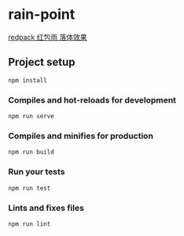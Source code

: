 # rain-point

[redpack 红包雨 落体效果](https://r4---sn-npoe7n7z.c.drive.google.com/videoplayback?id=d85dea167ac85ab7&amp;itag=59&amp;source=webdrive&amp;requiressl=yes&amp;mvi=3&amp;pl=26&amp;sc=yes&amp;ttl=transient&amp;ei=Zh0wXea1C5WCuQK4m5K4BA&amp;susc=dr&amp;driveid=1G5JQ97jDWg8bom1ygdLVlsEapDTWVgF6&amp;app=texmex&amp;mime=video/mp4&amp;dur=7.082&amp;lmt=1563434171494932&amp;ip=218.253.132.100&amp;ipbits=0&amp;expire=1563448742&amp;cp=QVNLVUVfV1dSQ1hOOkdTd21mSFNFNUxY&amp;sparams=app,cp,driveid,dur,ei,expire,id,ip,ipbits,ipbypass,itag,lmt,mime,mip,mm,mn,ms,mv,mvi,pl,requiressl,sc,source,susc,ttl&amp;signature=75FCDB928CEA49C11442B0E5111AD95A3040AD60.7534B9DC4621C960B9839B773B89A90F4E6EEAFA&amp;key=cms1&amp;cpn=kYkwX5BNOHWJGAb1&amp;c=WEB_EMBEDDED_PLAYER&amp;cver=20190717&amp;cm2rm=sn-i3bzd7z&amp;req_id=fe7c0d4de89036e2&amp;redirect_counter=2&amp;rm=sn-npoek7z&amp;cms_redirect=yes&amp;ipbypass=yes&amp;mip=45.255.126.164&amp;mm=34&amp;mn=sn-npoe7n7z&amp;ms=ltu&amp;mt=1563433863&amp;mv=u)
## Project setup
```
npm install
```

### Compiles and hot-reloads for development
```
npm run serve
```

### Compiles and minifies for production
```
npm run build
```

### Run your tests
```
npm run test
```

### Lints and fixes files
```
npm run lint
```